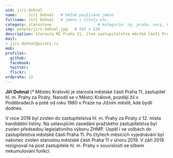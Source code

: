 ```yaml
---
uid: jiri.dohnal
name:     Jiří Dohnal  	# běžně používáné jméno
fullname: Jiří Dohnal  	# jméno s tituly etc.
category: starostove                	# kategorie: rp, praha, vary, hradec, jmk, senat
img: people/jiri-dohnal.jpg   # 165 x 220
description: starosta MČ Praha 11, člen zastupitelstva městké části Praha 11             	# kratký popis, max 160 znaků
mail:
- jiri.dohnal@pirati.cz
mob:			  
profiles:
  github:                 
  facebook: 		  
  twitter: 		  
  flickr:     		  
ordpraha: 12
---
```


**Jiří Dohnal** (* Městec Králové) je starosta městské části Praha 11, zastupitel hl. m. Prahy za Piráty. Narodil se v Městci Králové, později žil v Poděbradech a poté od roku 1980 v Praze na Jižním městě, kde bydlí dodnes. 

V roce 2018 byl zvolen do zastupitelstva hl. m. Prahy za Piráty z 12. místa kandidátní listiny. Na ustavujícím zasedání pražského zastupitelstva byl zvolen předsedou legislativního výboru ZHMP. Uspěl i ve volbách do zastupitelstva městské části Praha 11. Po čtyřech měsících vyjednávání byl nakonec zvolen starostou městské části Praha 11 v únoru 2019. V září 2019 rezignoval na post zastupitele hl. m. Prahy v souvislosti se slibem nekumulování funkcí.
